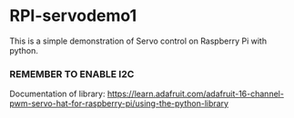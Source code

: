 # RPI-servodemo1

This is a simple demonstration of Servo control on Raspberry Pi with python.

### REMEMBER TO ENABLE I2C

Documentation of library: https://learn.adafruit.com/adafruit-16-channel-pwm-servo-hat-for-raspberry-pi/using-the-python-library